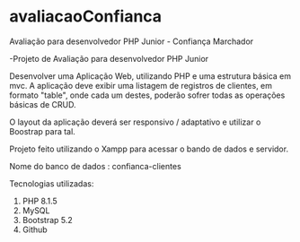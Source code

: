 # avaliacaoConfianca
Avaliação para desenvolvedor PHP Junior - Confiança Marchador

-Projeto de Avaliação para desenvolvedor PHP Junior

Desenvolver uma Aplicação Web, utilizando PHP e uma estrutura básica em mvc. A aplicação deve exibir uma listagem de registros de clientes, em formato "table", onde cada um destes, poderão sofrer todas as operações básicas de CRUD.

O layout da aplicação deverá ser responsivo / adaptativo e utilizar o Boostrap para tal.

Projeto feito utilizando o Xampp para acessar o bando de dados e servidor.

Nome do banco de dados : confianca-clientes

Tecnologias utilizadas:
1. PHP 8.1.5
2. MySQL 
3. Bootstrap 5.2
4. Github
